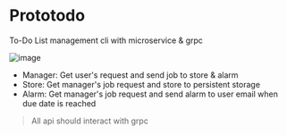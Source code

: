 # Prototodo

To-Do List management cli with microservice & grpc

![image](https://user-images.githubusercontent.com/16697306/116808252-c4b8d100-ab72-11eb-927f-585102873cb3.png)
- Manager: Get user's request and send job to store & alarm
- Store: Get manager's job request and store to persistent storage
- Alarm: Get manager's job request and send alarm to user email when due date is reached

> All api should interact with grpc